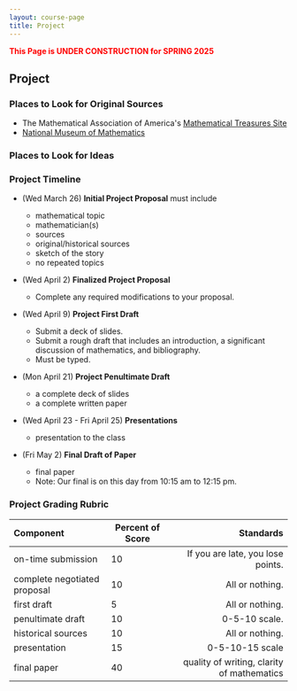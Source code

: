 ```yaml
---
layout: course-page
title: Project
---
```

<span style="color:red">**This Page is UNDER CONSTRUCTION for SPRING 2025**</span>

## Project

### Places to Look for Original Sources

* The Mathematical Association of America's [Mathematical Treasures Site](https://old.maa.org/press/periodicals/convergence/index-to-mathematical-treasures)
* [National Museum of Mathematics](https://history-of-mathematics.org/)

### Places to Look for Ideas



### Project Timeline

* (Wed March 26) **Initial Project Proposal** must include
  * mathematical topic
  * mathematician(s)
  * sources
  * original/historical sources
  * sketch of the story
  * no repeated topics

* (Wed April 2) **Finalized Project Proposal**
  * Complete any required modifications to your proposal.

* (Wed April 9) **Project First Draft**
  * Submit a deck of slides.
  * Submit a rough draft that includes an introduction, a significant discussion of mathematics, and bibliography.
  * Must be typed.

* (Mon April 21) **Project Penultimate Draft**
  * a complete deck of slides
  * a complete written paper
  
* (Wed April 23 - Fri April 25) **Presentations**
  * presentation to the class

* (Fri May 2) **Final Draft of Paper**
  * final paper
  * Note: Our final is on this day from 10:15 am to 12:15 pm.
  
### Project Grading Rubric

| Component | Percent of Score | Standards |
|:-----------|--------------------------|-------------:|
| on-time submission | 10 | If you are late, you lose points.|
| complete negotiated proposal | 10 | All or nothing.|
| first draft | 5 | All or nothing. |
| penultimate draft | 10 | 0-5-10 scale. |
| historical sources | 10 | All or nothing. |
| presentation | 15 | 0-5-10-15 scale |
| final paper | 40 | quality of writing, clarity of mathematics|


<div style="padding-bottom: 40px"></div>
